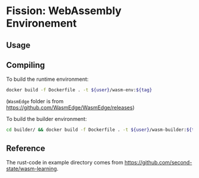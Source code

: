 # Fission: WebAssembly Environement

## Usage

## Compiling

To build the runtime environment:

```bash
docker build -f Dockerfile . -t ${user}/wasm-env:${tag}
```

(`WasmEdge` folder is from https://github.com/WasmEdge/WasmEdge/releases)

To build the builder environment:

```bash
cd builder/ && docker build -f Dockerfile . -t ${user}/wasm-builder:${tag}
```

## Reference

The rust-code in example directory comes from https://github.com/second-state/wasm-learning.